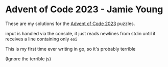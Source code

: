 # Advent of Code 2023 - Jamie Young

These are my solutions for the [Advent of Code 2023](https://adventofcode.com/2023) puzzles.

input is handled via the console, it just reads newlines from stdin until it
receives a line containing only `eoi`

This is my first time ever writing in go, so it's probably terrible

(Ignore the terrible js)
